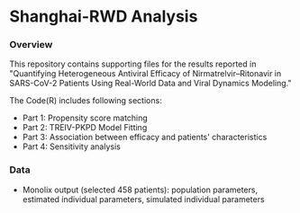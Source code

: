 # Shanghai-RWD Analysis

### Overview
This repository contains supporting files for the results reported in "Quantifying Heterogeneous Antiviral Efficacy of Nirmatrelvir–Ritonavir in SARS-CoV-2 Patients Using Real-World Data and Viral Dynamics Modeling."

The Code(R) includes following sections:
   - Part 1: Propensity score matching
   - Part 2: TREIV-PKPD Model Fitting
   - Part 3: Association between efficacy and patients' characteristics
   - Part 4: Sensitivity analysis

### Data
   - Monolix output (selected 458 patients): population parameters, estimated individual parameters, simulated individual parameters

